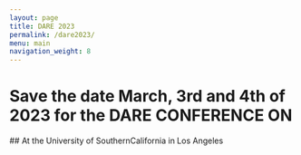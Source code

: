 ```yaml
---
layout: page
title: DARE 2023
permalink: /dare2023/
menu: main
navigation_weight: 8
---
```

# Save the date March, 3rd and 4th of 2023 for the DARE CONFERENCE ON
## At the University of SouthernCalifornia in Los Angeles


